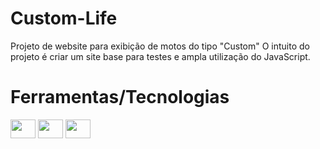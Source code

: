 # Custom-Life
 Projeto de website para exibição de motos do tipo "Custom"
 O intuito do projeto é criar um site base para testes e ampla utilização do JavaScript.

 # Ferramentas/Tecnologias

 <img height="30" width="40" src="https://cdn.jsdelivr.net/gh/devicons/devicon@latest/icons/javascript/javascript-original.svg" /> <img height="30" width="40" src="https://cdn.jsdelivr.net/gh/devicons/devicon@latest/icons/html5/html5-original.svg" /> <img height="30" width="40" src="https://cdn.jsdelivr.net/gh/devicons/devicon@latest/icons/css3/css3-original.svg" />
